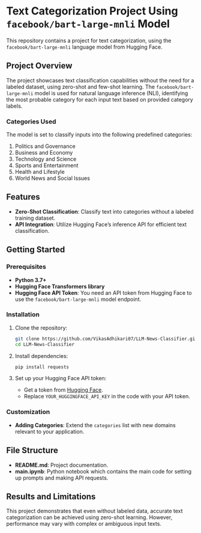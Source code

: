 # Text Categorization Project Using `facebook/bart-large-mnli` Model

This repository contains a project for text categorization, using the `facebook/bart-large-mnli` language model from Hugging Face.

## Project Overview

The project showcases text classification capabilities without the need for a labeled dataset, using zero-shot and few-shot learning. The `facebook/bart-large-mnli` model is used for natural language inference (NLI), identifying the most probable category for each input text based on provided category labels.

### Categories Used

The model is set to classify inputs into the following predefined categories:
1. Politics and Governance
2. Business and Economy
3. Technology and Science
4. Sports and Entertainment
5. Health and Lifestyle
6. World News and Social Issues

## Features

- **Zero-Shot Classification**: Classify text into categories without a labeled training dataset.
- **API Integration**: Utilize Hugging Face’s inference API for efficient text classification.

## Getting Started

### Prerequisites

- **Python 3.7+**
- **Hugging Face Transformers library**
- **Hugging Face API Token**: You need an API token from Hugging Face to use the `facebook/bart-large-mnli` model endpoint.

### Installation

1. Clone the repository:
   ```bash
   git clone https://github.com/VikasAdhikari07/LLM-News-Classifier.git
   cd LLM-News-Classifier
   ```
2. Install dependencies:
   ```bash
   pip install requests
   ```

3. Set up your Hugging Face API token:
   - Get a token from [Hugging Face](https://huggingface.co/settings/tokens).
   - Replace `YOUR_HUGGINGFACE_API_KEY` in the code with your API token.


### Customization

- **Adding Categories**: Extend the `categories` list with new domains relevant to your application.

## File Structure

- **README.md**: Project documentation.
- **main.ipynb**: Python notebook which contains the main code for setting up prompts and making API requests.

## Results and Limitations

This project demonstrates that even without labeled data, accurate text categorization can be achieved using zero-shot learning. However, performance may vary with complex or ambiguous input texts.
